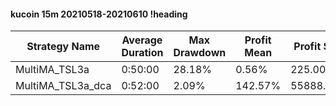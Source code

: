#### kucoin 15m 20210518-20210610 !heading
| Strategy Name     | Average Duration | Max Drawdown | Profit Mean | Profit Sum | Profit Total | Trade Count | Win Rate |
| ----------------- | ---------------- | ------------ | ----------- | ---------- | ------------ | ----------- | -------- |
| MultiMA_TSL3a     | 0:50:00          | 28.18%       | 0.56%       | 225.00%    | -421.00%     | 398         | 58.79%   |
| MultiMA_TSL3a_dca | 0:52:00          | 2.09%        | 142.57%     | 55888.00%  | 2280.00%     | 392         | 71.94%   |